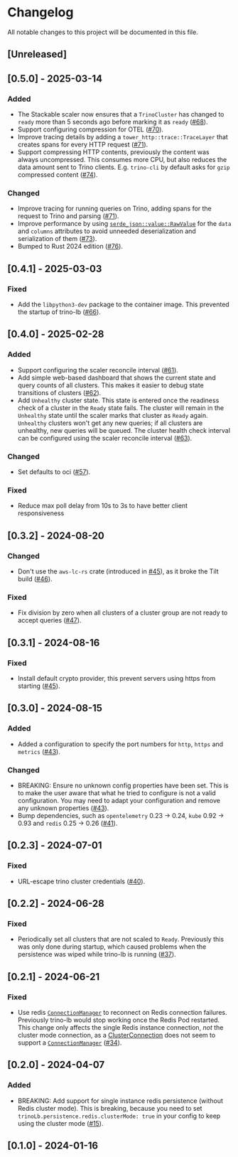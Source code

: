 # Changelog

All notable changes to this project will be documented in this file.

## [Unreleased]

## [0.5.0] - 2025-03-14

### Added

- The Stackable scaler now ensures that a `TrinoCluster` has changed to `ready` more than 5 seconds
  ago before marking it as `ready` ([#68]).
- Support configuring compression for OTEL ([#70]).
- Improve tracing details by adding a `tower_http::trace::TraceLayer` that creates spans for every HTTP request ([#71]).
- Support compressing HTTP contents, previously the content was always uncompressed.
  This consumes more CPU, but also reduces the data amount sent to Trino clients.
  E.g. `trino-cli` by default asks for `gzip` compressed content ([#74]).

### Changed

- Improve tracing for running queries on Trino, adding spans for the request to Trino and parsing ([#71]).
- Improve performance by using [`serde_json::value::RawValue`](https://docs.rs/serde_json/latest/serde_json/value/struct.RawValue.html) for the `data` and `columns` attributes to avoid unneeded deserialization and serialization of them ([#73]).
- Bumped to Rust 2024 edition ([#76]).

[#68]: https://github.com/stackabletech/trino-lb/pull/68
[#70]: https://github.com/stackabletech/trino-lb/pull/70
[#71]: https://github.com/stackabletech/trino-lb/pull/71
[#73]: https://github.com/stackabletech/trino-lb/pull/73
[#74]: https://github.com/stackabletech/trino-lb/pull/74
[#76]: https://github.com/stackabletech/trino-lb/pull/76

## [0.4.1] - 2025-03-03

### Fixed

- Add the `libpython3-dev` package to the container image. This prevented the startup of trino-lb ([#66]).

[#66]: https://github.com/stackabletech/trino-lb/pull/66

## [0.4.0] - 2025-02-28

### Added

- Support configuring the scaler reconcile interval ([#61]).
- Add simple web-based dashboard that shows the current state and query counts of all clusters.
  This makes it easier to debug state transitions of clusters ([#62]).
- Add `Unhealthy` cluster state.
  This state is entered once the readiness check of a cluster in the `Ready` state fails.
  The cluster will remain in the `Unhealthy` state until the scaler marks that cluster as `Ready` again.
  `Unhealthy` clusters won't get any new queries; if all clusters are unhealthy, new queries will be queued.
  The cluster health check interval can be configured using the scaler reconcile interval ([#63]).

### Changed

- Set defaults to oci ([#57]).

### Fixed

- Reduce max poll delay from 10s to 3s to have better client responsiveness

[#57]: https://github.com/stackabletech/trino-lb/pull/57
[#61]: https://github.com/stackabletech/trino-lb/pull/61
[#62]: https://github.com/stackabletech/trino-lb/pull/62
[#63]: https://github.com/stackabletech/trino-lb/pull/63

## [0.3.2] - 2024-08-20

### Changed

- Don't use the `aws-lc-rs` crate (introduced in [#45]), as it broke the Tilt build ([#46]).

### Fixed

- Fix division by zero when all clusters of a cluster group are not ready to accept queries ([#47]).

[#46]: https://github.com/stackabletech/trino-lb/pull/46
[#47]: https://github.com/stackabletech/trino-lb/pull/47

## [0.3.1] - 2024-08-16

### Fixed

- Install default crypto provider, this prevent servers using https from starting ([#45]).

[#45]: https://github.com/stackabletech/trino-lb/pull/45

## [0.3.0] - 2024-08-15

### Added

- Added a configuration to specify the port numbers for `http`, `https` and `metrics` ([#43]).

### Changed

- BREAKING: Ensure no unknown config properties have been set. This is to make the user aware that what he tried to configure is not a valid configuration. You may need to adapt your configuration and remove any unknown properties ([#43]).
- Bump dependencies, such as `opentelemetry` 0.23 -> 0.24, `kube` 0.92 -> 0.93 and `redis` 0.25 -> 0.26 ([#41]).

[#41]: https://github.com/stackabletech/trino-lb/pull/41
[#43]: https://github.com/stackabletech/trino-lb/pull/43

## [0.2.3] - 2024-07-01

### Fixed

- URL-escape trino cluster credentials ([#40]).

[#40]: https://github.com/stackabletech/trino-lb/pull/40

## [0.2.2] - 2024-06-28

### Fixed

- Periodically set all clusters that are not scaled to `Ready`. Previously this was only done during startup, which
  caused problems when the persistence was wiped while trino-lb is running ([#37]).

[#37]: https://github.com/stackabletech/trino-lb/pull/37

## [0.2.1] - 2024-06-21

### Fixed

- Use redis [`ConnectionManager`](https://docs.rs/redis/latest/redis/aio/struct.ConnectionManager.html) to reconnect on
  Redis connection failures. Previously trino-lb would stop working once the Redis Pod restarted. This change only
  affects the single Redis instance connection, *not* the cluster mode connection, as a
  [ClusterConnection](https://docs.rs/redis/latest/redis/cluster/struct.ClusterConnection.html) does not seem to support
  a [`ConnectionManager`](https://docs.rs/redis/latest/redis/aio/struct.ConnectionManager.html) ([#34]).

[#34]: https://github.com/stackabletech/trino-lb/pull/34

## [0.2.0] - 2024-04-07

### Added

- BREAKING: Add support for single instance redis persistence (without Redis cluster mode).
  This is breaking, because you need to set `trinoLb.persistence.redis.clusterMode: true` in your config to keep using
  the cluster mode ([#15]).

[#15]: https://github.com/stackabletech/trino-lb/pull/15

## [0.1.0] - 2024-01-16
